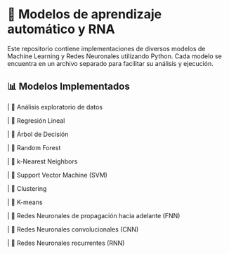 # 🚀 Modelos de aprendizaje automático y RNA

Este repositorio contiene implementaciones de diversos modelos de Machine Learning y Redes Neuronales utilizando Python. Cada modelo se encuentra en un archivo separado para facilitar su análisis y ejecución.

## 📊 Modelos Implementados

| 🔹 Análisis exploratorio de datos 

| 🔹 Regresión Lineal 

| 🔹 Árbol de Decisión 

| 🔹 Random Forest 

| 🔹 k-Nearest Neighbors

| 🔹 Support Vector Machine (SVM)

| 🔹 Clustering

| 🔹 K-means

| 🔹 Redes Neuronales de propagación hacia adelante (FNN)

| 🔹 Redes Neuronales convolucionales (CNN)

| 🔹 Redes Neuronales recurrentes (RNN)
